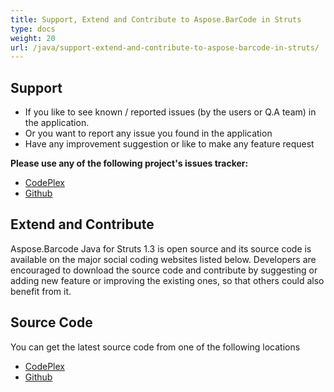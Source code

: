 ```yaml
---
title: Support, Extend and Contribute to Aspose.BarCode in Struts
type: docs
weight: 20
url: /java/support-extend-and-contribute-to-aspose-barcode-in-struts/
---
```


## **Support**
- If you like to see known / reported issues (by the users or Q.A team) in the application.
- Or you want to report any issue you found in the application
- Have any improvement suggestion or like to make any feature request

**Please use any of the following project's issues tracker:**

- [CodePlex](https://asposebarcodeforstruts.codeplex.com/workitem/list/basic)
- [Github](https://github.com/aspose-barcode/Aspose.BarCode-for-Java/issues)
## **Extend and Contribute**
Aspose.Barcode Java for Struts 1.3 is open source and its source code is available on the major social coding websites listed below. Developers are encouraged to download the source code and contribute by suggesting or adding new feature or improving the existing ones, so that others could also benefit from it.
## **Source Code**
You can get the latest source code from one of the following locations

- [CodePlex](https://asposebarcodeforstruts.codeplex.com)
- [Github](https://github.com/aspose-barcode/Aspose.BarCode-for-Java/tree/master/Plugins/Aspose_Barcode_for_Struts)
